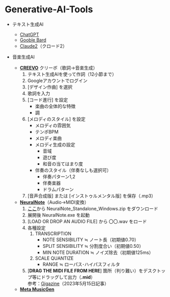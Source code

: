 # Generative-AI-Tools

* テキスト生成AI
    * [ChatGPT](https://chat.openai.com/)
    * [Gooble Bard](https://bard.google.com/chat)
    * [Claude2](https://claude.ai/chats)（クロード2）
    
* 音楽生成AI
    * [**CREEVO**](https://creevo-music.com/) クリーボ（歌詞→音楽生成）  
        1. テキスト生成AIを使って作詞（12小節まで）
        1. Googleアカウントでログイン
        1. [デザイン作曲] を選択
        1. 歌詞を入力
        1. [コード進行] を設定
            * 楽曲の全体的な特徴
            * 調
        1. [メロディのスタイル] を設定
            * メロディの雰囲気
            * テンポBPM
            * メロディ楽曲
            * メロディ生成の設定
                * 音域
                * 遊び度
                * 和音の当てはまり度
            * 伴奏のスタイル（伴奏なしも選択可）
                * 伴奏パターン1,2
                * 伴奏楽器
                * ドラムパターン
        1. [音声合成版] または [インストゥルメンタル版] を保存（.mp3）
    * [**NeuralNote**](https://github.com/DamRsn/NeuralNote)（Audio→MIDI変換）
        1. [ここ](https://github.com/DamRsn/NeuralNote/releases)から NeuralNote_Standalone_Windows.zip をダウンロード
        1. 展開後 NeuralNote.exe を起動
        1. [LOAD OR DROP AN AUDIO FILE] から 〇〇.wav をロード
        1. 各種設定  
            1. TRANSCRIPTION
                * NOTE SENSIBILITY ≒ ノート長（初期値0.70）
                * SPLIT SENSIBILITY ≒ 分割度合い（初期値0.50）
                * MIN NOTE DURATION ≒ ノイズ除去（初期値125ms）
            1. SCALE QUANTIZE
                * RANGE ≒ ローパス･ハイパスフィルタ
        1. [**DRAG THE MIDI FILE FROM HERE**] 箇所（判り難い）をデスクトップ等にドラッグして出力（**.mid**）  
        参考：[Gigazine](https://gigazine.net/news/20230515-neuralnote/)（2023年5月15日記事）
    * [**Meta MusicGen**](https://huggingface.co/spaces/facebook/MusicGen)